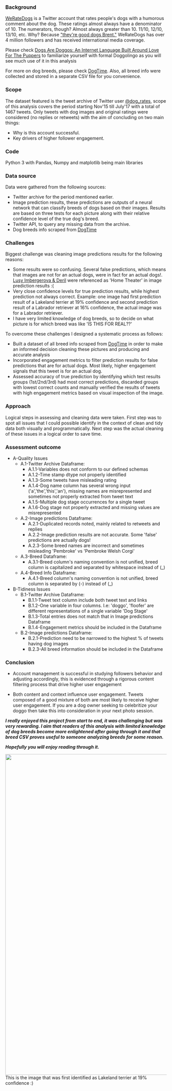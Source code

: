 ### Background

[WeRateDogs](https://en.wikipedia.org/wiki/WeRateDogs) is a Twitter account that rates people's dogs with a humorous comment about the dog. These ratings almost always have a denominator of 10. The numerators, though? Almost always greater than 10. 11/10, 12/10, 13/10, etc. Why? Because ["they're good dogs Brent."](https://www.vox.com/2018/7/23/17603566/dog-rates-good-dogs-brent-brant-got-a-puppy-meme) WeRateDogs has over 4 million followers and has received international media coverage.

Please check [Dogs Are Doggos: An Internet Language Built Around Love For The Puppers](https://www.npr.org/sections/alltechconsidered/2017/04/23/524514526/dogs-are-doggos-an-internet-language-built-around-love-for-the-puppers) to familiarize yourself with formal Doggolingo as you will see much use of it in this analysis

For more on dog breeds, please check [DogTime](https://dogtime.com/). Also, all breed info were collected and stored in a separate CSV file for you convenience.

### Scope

The dataset featured is the tweet archive of Twitter user [@dog_rates](https://twitter.com/dog_rates), scope of this analysis covers the period starting Nov'15 till July'17 with a total of 1467 tweets. Only tweets with dog images and original ratings were considered (no replies or retweets) with the aim of concluding on two main things:

- Why is this account successful.
- Key drivers of higher follower engagement. 

### Code

Python 3 with Pandas, Numpy and matplotlib being main libraries

### Data source

Data were gathered from the following sources:

- Twitter archive for the period mentioned earlier.
- Image prediction results, these predictions are outputs of a neural network that can classify breeds of dogs based on their images. Results are based on three tests for each picture along with their relative confidence level of the true dog's breed.
- Twitter API, to query any missing data from the archive.
- Dog breeds info scraped from [DogTime](https://dogtime.com/)

### Challenges

Biggest challenge was cleaning image predictions results for the following reasons:
  - Some results were so confusing. Several false predictions, which means that images are not for an actual dogs, were in fact for an actual dogs!. [Lusy Imbergerova & Deril](https://www.youtube.com/watch?v=GL3DXJE9UJk) were referenced as 'Home Theater' in image prediction results :(
  - Very close confidence levels for true prediction results, while highest prediction not always correct. Example: one image had first prediction result of a Lakeland terrier at 19% confidence and second prediction result of a Labrador retriever at 16% confidence, the actual image was for a Labrador retriever.
  - I have very limited knowledge of dog breeds, so to decide on what picture is for which breed was like 'IS THIS FOR REAL??'

To overcome these challenges I designed a systematic process as follows:
  - Built a dataset of all breed info scraped from [DogTime](https://dogtime.com/) in order to make an informed decision cleaning these pictures and producing and accurate analysis
  - Incorporated engagement metrics to filter prediction results for false predictions that are for actual dogs. Most likely, higher engagement signals that this tweet is for an actual dog.
  - Assessed accuracy of true prediction by identifying which test results groups (1st/2nd/3rd) had most correct predictions, discarded groups with lowest correct counts and manually verified the results of tweets with high engagement metrics based on visual inspection of the image.

### Approach

Logical steps in assessing and cleaning data were taken. First step was to spot all issues that I could possible identify in the context of clean and tidy data both visually and programmatically. Next step was the actual cleaning of these issues in a logical order to save time.

### Assessment outcome

- A-Quality Issues
  - A.1-Twitter Archive Dataframe:
    - A.1.1-Variables does not conform to our defined schemas
    - A.1.2-Time stamp dtype not properly identified
    - A.1.3-Some tweets have misleading rating
    - A.1.4-Dog name column has several wrong input ('a','the','this','an'), missing names are misrepresented and sometimes not properly extracted from tweet text
    - A.1.5-Multiple dog stage occurrences for a single tweet
    - A.1.6-Dog stage not properly extracted and missing values are misrepresented
  - A.2-Image predictions Dataframe:
    - A.2.1-Duplicated records noted, mainly related to retweets and replies
    - A.2.2-Image prediction results are not accurate. Some 'false' predictions are actually dogs!
    - A.2.3-Some breed names are incorrect and sometimes misleading 'Pembroke' vs 'Pembroke Welsh Corgi'
  - A.3-Breed Dataframe:
    - A.3.1-Breed column's naming convention is not unified, breed column is capitalized and separated by whitespace instead of (_)
  - A.4-Breed Info Dataframe:
    - A.4.1-Breed column's naming convention is not unified, breed column is separated by (-) instead of (_)
- B-Tidiness Issues
  - B.1-Twitter Archive Dataframe:
    - B.1.1-Tweet text column include both tweet text and links
    - B.1.2-One variable in four columns. I.e: 'doggo', 'floofer' are different representations of a single variable 'Dog Stage'
    - B.1.3-Total entries does not match that in Image predictions Dataframe
    - B.1.4-Engagement metrics should be included in the Dataframe
  - B.2-Image predictions Dataframe:
    - B.2.1-Prediction need to be narrowed to the highest % of tweets having dog images
    - B.2.3-All breed information should be included in the Dataframe

### Conclusion

- Account management is successful in studying followers behavior and adjusting accordingly, this is evidenced through a rigorous content filtering process that drive higher user engagement

- Both content and context influence user engagement. Tweets composed of a good mixture of both are most likely to receive higher user engagement. If you are a dog owner seeking to celebritize your doggo then take this into consideration in your next photo session.

__*I really enjoyed this project from start to end, it was challenging but was very rewarding. I aim that readers of this analysis with limited knowledge of dog breeds become more enlightened after going through it and that breed CSV proves useful to someone analyzing breeds for some reason.*__

__*Hopefully you will enjoy reading through it.*__

<img src="https://pbs.twimg.com/media/C2tugXLXgAArJO4.jpg" width="1000">
This is the image that was first identified as Lakeland terrier at 19% confidence :)
